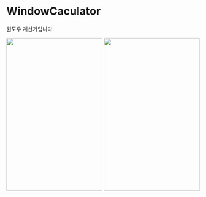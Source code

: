 # WindowCaculator
윈도우 계산기입니다.

<img src=https://user-images.githubusercontent.com/76644376/186853191-93888a58-d506-48a4-88df-0b9c982e8d15.png width="250" height="400"/>

<img src=https://user-images.githubusercontent.com/76644376/186853201-ef0dcd88-17d8-4d6c-8c67-6446921cb200.png width="250" height="400"/>
